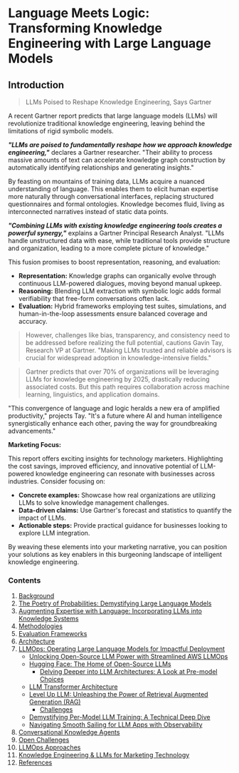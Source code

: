 # Language Meets Logic: Transforming Knowledge Engineering with Large Language Models

## Introduction

> LLMs Poised to Reshape Knowledge Engineering, Says Gartner


A recent Gartner report predicts that large language models (LLMs) will revolutionize traditional knowledge engineering, leaving behind the limitations of rigid symbolic models.

_**"LLMs are poised to fundamentally reshape how we approach knowledge engineering,"**_ declares a Gartner researcher. "Their ability to process massive amounts of text can accelerate knowledge graph construction by automatically identifying relationships and generating insights."

By feasting on mountains of training data, LLMs acquire a nuanced understanding of language. This enables them to elicit human expertise more naturally through conversational interfaces, replacing structured questionnaires and formal ontologies. Knowledge becomes fluid, living as interconnected narratives instead of static data points.

_**"Combining LLMs with existing knowledge engineering tools creates a powerful synergy,"**_ explains a Gartner Principal Research Analyst. "LLMs handle unstructured data with ease, while traditional tools provide structure and organization, leading to a more complete picture of knowledge."

This fusion promises to boost representation, reasoning, and evaluation:

* **Representation:** Knowledge graphs can organically evolve through continuous LLM-powered dialogues, moving beyond manual upkeep.
* **Reasoning:** Blending LLM extraction with symbolic logic adds formal verifiability that free-form conversations often lack.
* **Evaluation:** Hybrid frameworks employing test suites, simulations, and human-in-the-loop assessments ensure balanced coverage and accuracy.

> However, challenges like bias, transparency, and consistency need to be addressed before realizing the full potential, cautions Gavin Tay, Research VP at Gartner. "Making LLMs trusted and reliable advisors is crucial for widespread adoption in knowledge-intensive fields."

> Gartner predicts that over 70% of organizations will be leveraging LLMs for knowledge engineering by 2025, drastically reducing associated costs. But this path requires collaboration across machine learning, linguistics, and application domains.

"This convergence of language and logic heralds a new era of amplified productivity," projects Tay. "It's a future where AI and human intelligence synergistically enhance each other, paving the way for groundbreaking advancements."

**Marketing Focus:**

This report offers exciting insights for technology marketers. Highlighting the cost savings, improved efficiency, and innovative potential of LLM-powered knowledge engineering can resonate with businesses across industries. Consider focusing on:

* **Concrete examples:** Showcase how real organizations are utilizing LLMs to solve knowledge management challenges.
* **Data-driven claims:** Use Gartner's forecast and statistics to quantify the impact of LLMs.
* **Actionable steps:** Provide practical guidance for businesses looking to explore LLM integration.

By weaving these elements into your marketing narrative, you can position your solutions as key enablers in this burgeoning landscape of intelligent knowledge engineering.




### Contents
1.  [Background](docs/KnowledgeEngineering%20.md)
2.  [The Poetry of Probabilities: Demystifying Large Language Models](docs/LLM.md)
3.  [Augmenting Expertise with Language: Incorporating LLMs into Knowledge Systems](docs/Incorporating_LLMs.md)
4.  [Methodologies](docs/Methodologies.md)
5.  [Evaluation Frameworks](docs/Evaluation_Frameworks.md)
6.  [Architecture](docs/Architectures.md)
7.  [LLMOps: Operating Large Language Models for Impactful Deployment](docs/LLMOps.md)
    - [Unlocking Open-Source LLM Power with Streamlined AWS LLMOps](docs/llm_open_source.md)
    - [Hugging Face: The Home of Open-Source LLMs](docs/Hugging_Face.md)
      - [Delving Deeper into LLM Architectures: A Look at Pre-model Choices](docs/open_source_llm_architecture.md)
    - [LLM Transformer Architecture](docs/Transformer.md)
    - [Level Up LLM: Unleashing the Power of Retrieval Augmented Generation (RAG)](docs/RAG.md)
      - [Challenges](docs/RAG_Challenges.md)
    - [Demystifying Per-Model LLM Training: A Technical Deep Dive](docs/LLM_Training.md)
    - [Navigating Smooth Sailing for LLM Apps with Observability](docs/observability.md)
8.  [Conversational Knowledge Agents](docs/Conversational_Knowledge_Agents.md)
9.  [Open Challenges](docs/Open_Challenges.md)
10. [LLMOps Approaches](approahces.md)
11. [Knowledge Engineering & LLMs for Marketing Technology](docs/MarTech.md)
12. [References](docs/References.md)












